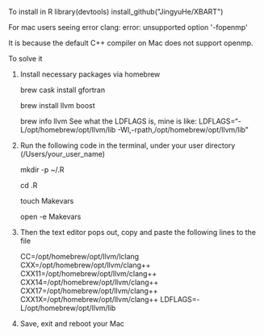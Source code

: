 To install in R
library(devtools)
install_github("JingyuHe/XBART")




For mac users seeing error clang: error: unsupported option '-fopenmp'

It is because the default C++ compiler on Mac does not support openmp.

To solve it

1. Install necessary packages via homebrew 
   
   brew cask install gfortran

   brew install llvm boost

   brew info llvm
   See what the LDFLAGS is, mine is like: 
   LDFLAGS=“-L/opt/homebrew/opt/llvm/lib -Wl,-rpath,/opt/homebrew/opt/llvm/lib”

2. Run the following code in the terminal, under your user directory (/Users/your_user_name)
   
   mkdir -p ~/.R

   cd .R

   touch Makevars

   open -e Makevars

3. Then the text editor pops out, copy and paste the following lines to the file
   
   CC=/opt/homebrew/opt/llvm/lclang
   CXX=/opt/homebrew/opt/llvm/clang++
   CXX11=/opt/homebrew/opt/llvm/clang++
   CXX14=/opt/homebrew/opt/llvm/clang++
   CXX17=/opt/homebrew/opt/llvm/clang++
   CXX1X=/opt/homebrew/opt/llvm/clang++
   LDFLAGS=-L/opt/homebrew/opt/llvm/lib

4. Save, exit and reboot your Mac
